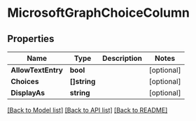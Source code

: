 # MicrosoftGraphChoiceColumn

## Properties

Name | Type | Description | Notes
------------ | ------------- | ------------- | -------------
**AllowTextEntry** | **bool** |  | [optional] 
**Choices** | **[]string** |  | [optional] 
**DisplayAs** | **string** |  | [optional] 

[[Back to Model list]](../README.md#documentation-for-models) [[Back to API list]](../README.md#documentation-for-api-endpoints) [[Back to README]](../README.md)


